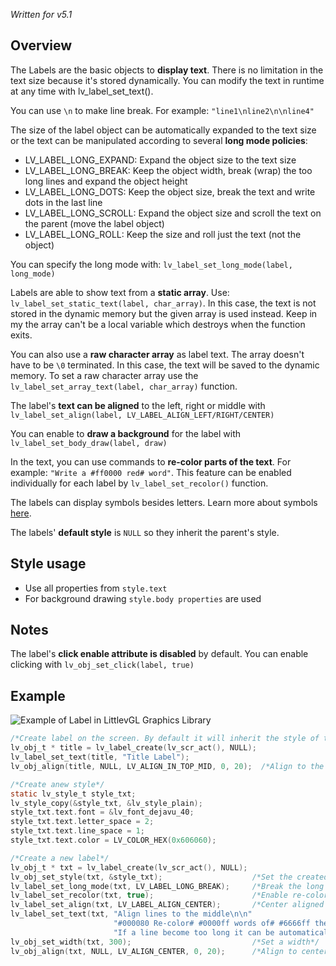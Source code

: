 _Written for v5.1_

## Overview
The Labels are the basic objects to **display text**. There is no limitation in the text size because it's stored dynamically. You can modify the text in runtime at any time with lv_label_set_text().

You can use `\n` to make line break. For example: `"line1\nline2\n\nline4"`

The size of the label object can be automatically expanded to the text size or the text can be manipulated according to several **long mode policies**:

* LV_LABEL_LONG_EXPAND: Expand the object size to the text size
* LV_LABEL_LONG_BREAK: Keep the object width, break (wrap) the too long lines and expand the object height
* LV_LABEL_LONG_DOTS: Keep the object size, break the text and write dots in the last line
* LV_LABEL_LONG_SCROLL: Expand the object size and scroll the text on the parent (move the label object)
* LV_LABEL_LONG_ROLL: Keep the size and roll just the text (not the object)

You can specify the long mode with: `lv_label_set_long_mode(label, long_mode)`

Labels are able to show text from a **static array**. Use: `lv_label_set_static_text(label, char_array)`. In this case, the text is not stored in the dynamic memory but the given array is used instead. Keep in my the array can't be a local variable which destroys when the function exits.

You can also use a **raw character array** as label text. The array doesn't have to be `\0` terminated. In this case, the text will be saved to the dynamic memory. To set a raw character array use the `lv_label_set_array_text(label, char_array)` function.

The label's **text can be aligned** to the left, right or middle with `lv_label_set_align(label, LV_LABEL_ALIGN_LEFT/RIGHT/CENTER)`

You can enable to **draw a background** for the label with `lv_label_set_body_draw(label, draw)`

In the text, you can use commands to **re-color parts of the text**. For example: `"Write a #ff0000 red# word"`. This feature can be enabled individually for each label by `lv_label_set_recolor()` function.

The labels can display symbols besides letters. Learn more about symbols [here](/Fonts).

The labels' **default style** is `NULL` so they inherit the parent's style.

## Style usage
* Use all properties from `style.text`
* For background drawing `style.body properties` are used

## Notes
The label's **click enable attribute is disabled** by default. You can enable clicking with `lv_obj_set_click(label, true)`

## Example
![Example of Label in LittlevGL Graphics Library ](http://doc.littlevgl.com/img/label-lv_label.png)

```c
/*Create label on the screen. By default it will inherit the style of the screen*/
lv_obj_t * title = lv_label_create(lv_scr_act(), NULL);
lv_label_set_text(title, "Title Label");
lv_obj_align(title, NULL, LV_ALIGN_IN_TOP_MID, 0, 20);  /*Align to the top*/

/*Create anew style*/
static lv_style_t style_txt;
lv_style_copy(&style_txt, &lv_style_plain);
style_txt.text.font = &lv_font_dejavu_40;
style_txt.text.letter_space = 2;
style_txt.text.line_space = 1;
style_txt.text.color = LV_COLOR_HEX(0x606060);

/*Create a new label*/
lv_obj_t * txt = lv_label_create(lv_scr_act(), NULL);
lv_obj_set_style(txt, &style_txt);                    /*Set the created style*/
lv_label_set_long_mode(txt, LV_LABEL_LONG_BREAK);     /*Break the long lines*/
lv_label_set_recolor(txt, true);                      /*Enable re-coloring by commands in the text*/
lv_label_set_align(txt, LV_LABEL_ALIGN_CENTER);       /*Center aligned lines*/
lv_label_set_text(txt, "Align lines to the middle\n\n"
                       "#000080 Re-color# #0000ff words of# #6666ff the text#\n\n"
                       "If a line become too long it can be automatically broken into multiple lines");
lv_obj_set_width(txt, 300);                           /*Set a width*/
lv_obj_align(txt, NULL, LV_ALIGN_CENTER, 0, 20);      /*Align to center*/
```
